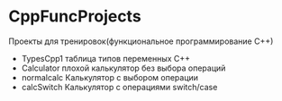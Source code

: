 # CppFuncProjects
Проекты для тренировок(функциональное программирование С++)
- TypesCpp1 таблица типов переменных C++
- Calculator плохой калькулятор без выбора операций
- normalcalc Калькулятор с выбором операции
- calcSwitch Калькулятор с операциями switch/case

